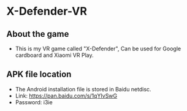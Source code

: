 # X-Defender-VR

## About the game
- This is my VR game called "X-Defender", Can be used for Google cardboard and Xiaomi VR Play.

## APK file location
- The Android installation file is stored in Baidu netdisc.
- Link: https://pan.baidu.com/s/1qYIvSwG
- Password: i3ie
